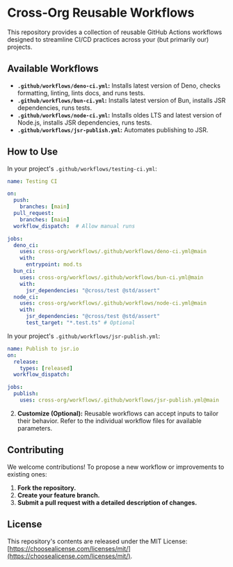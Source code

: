 # Cross-Org Reusable Workflows

This repository provides a collection of reusable GitHub Actions workflows
designed to streamline CI/CD practices across your (but primarily our) projects.

## Available Workflows

- **`.github/workflows/deno-ci.yml`:** Installs latest version of Deno, checks
  formatting, linting, lints docs, and runs tests.
- **`.github/workflows/bun-ci.yml`:** Installs latest version of Bun, installs
  JSR dependencies, runs tests.
- **`.github/workflows/node-ci.yml`:** Installs oldes LTS and latest version of
  Node.js, installs JSR dependencies, runs tests.
- **`.github/workflows/jsr-publish.yml`:** Automates publishing to JSR.

## How to Use

In your project's `.github/workflows/testing-ci.yml`:

```yaml
name: Testing CI

on: 
  push:
    branches: [main]
  pull_request:
    branches: [main]
  workflow_dispatch:  # Allow manual runs

jobs:
  deno_ci:
    uses: cross-org/workflows/.github/workflows/deno-ci.yml@main
    with:
      entrypoint: mod.ts
  bun_ci:
    uses: cross-org/workflows/.github/workflows/bun-ci.yml@main
    with:
      jsr_dependencies: "@cross/test @std/assert"
  node_ci:
    uses: cross-org/workflows/.github/workflows/node-ci.yml@main
    with:
      jsr_dependencies: "@cross/test @std/assert"
      test_target: "*.test.ts" # Optional
```

In your project's `.github/workflows/jsr-publish.yml`:

```yaml
name: Publish to jsr.io
on:
  release:
    types: [released]
  workflow_dispatch:

jobs:
  publish:
    uses: cross-org/workflows/.github/workflows/jsr-publish.yml@main
```

2. **Customize (Optional):** Reusable workflows can accept inputs to tailor
   their behavior. Refer to the individual workflow files for available
   parameters.

## Contributing

We welcome contributions! To propose a new workflow or improvements to existing
ones:

1. **Fork the repository.**
2. **Create your feature branch.**
3. **Submit a pull request with a detailed description of changes.**

## License

This repository's contents are released under the MIT License:
[https://choosealicense.com/licenses/mit/](https://choosealicense.com/licenses/mit/).
